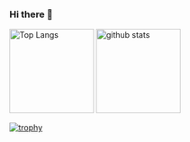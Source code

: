 ### Hi there 👋

<!--
**mpg-teruo-kakikubo/mpg-teruo-kakikubo** is a ✨ _special_ ✨ repository because its `README.md` (this file) appears on your GitHub profile.

Here are some ideas to get you started:

- 🔭 I’m currently working on ...
- 🌱 I’m currently learning ...
- 👯 I’m looking to collaborate on ...
- 🤔 I’m looking for help with ...
- 💬 Ask me about ...
- 📫 How to reach me: ...
- 😄 Pronouns: ...
- ⚡ Fun fact: ...
https://qiita.com/zizi4n5/items/f8076cb25bbf64a9bc1c このあたりをみて記載してみたが、privateリポジトリに関してはデータが取得できない為か、全く表示されないらしい
-->
<p align="left"> 
  <img alt="Top Langs" height="150px" src="https://github-readme-stats.vercel.app/api/top-langs/?username=mpg-teruo-kakikubo&layout=compact&count_private=true&show_icons=true&theme=onedark" />
  <img alt="github stats" height="150px" src="https://github-readme-stats.vercel.app/api?username=mpg-teruo-kakikubo&count_private=true&show_icons=true&show_icons=true&theme=onedark" />
</p>

[![trophy](https://github-profile-trophy.vercel.app/?username=mpg-teruo-kakikubo&theme=onedark&column=7
)](https://github.com/ryo-ma/github-profile-trophy)

